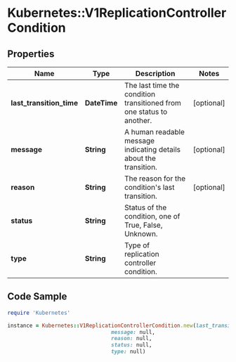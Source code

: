 # Kubernetes::V1ReplicationControllerCondition

## Properties

Name | Type | Description | Notes
------------ | ------------- | ------------- | -------------
**last_transition_time** | **DateTime** | The last time the condition transitioned from one status to another. | [optional] 
**message** | **String** | A human readable message indicating details about the transition. | [optional] 
**reason** | **String** | The reason for the condition&#39;s last transition. | [optional] 
**status** | **String** | Status of the condition, one of True, False, Unknown. | 
**type** | **String** | Type of replication controller condition. | 

## Code Sample

```ruby
require 'Kubernetes'

instance = Kubernetes::V1ReplicationControllerCondition.new(last_transition_time: null,
                                 message: null,
                                 reason: null,
                                 status: null,
                                 type: null)
```


